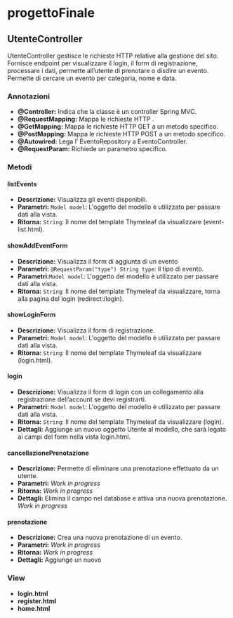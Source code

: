 # progettoFinale

## UtenteController
UtenteController gestisce le richieste HTTP relative alla gestione del sito. Fornisce endpoint per visualizzare il login, il form di registrazione, processare i dati, permette all’utente di prenotare o disdire un evento. Permette di cercare un evento per categoria, nome e data.

### Annotazioni
- **@Controller:** Indica che la classe è un controller Spring MVC.
- **@RequestMapping:** Mappa le richieste HTTP .
- **@GetMapping:** Mappa le richieste HTTP GET a un metodo specifico.
- **@PostMapping:** Mappa le richieste HTTP POST a un metodo specifico.
- **@Autowired:** Lega l’ EventoRepository a EventoController.
- **@RequestParam:** Richiede un parametro specifico.
  

### Metodi

#### listEvents
- **Descrizione:** Visualizza gli eventi disponibili.
- **Parametri:** `Model model`: L'oggetto del modello è utilizzato per passare dati alla vista.
- **Ritorna:** `String`: Il nome del template Thymeleaf da visualizzare (event-list.html).

#### showAddEventForm
- **Descrizione:** Visualizza il form di aggiunta di un evento
- **Parametri:** `@RequestParam("type") String type`: il tipo di evento.
- **Parametri:**`Model model`: L'oggetto del modello è utilizzato per passare dati alla vista.
- **Ritorna:** `String`: Il nome del template Thymeleaf da visualizzare, torna alla pagina del login (redirect:/login).

#### showLoginForm
- **Descrizione:** Visualizza il form di registrazione.
- **Parametri:** `Model model`: L'oggetto del modello è utilizzato per passare dati alla vista.
- **Ritorna:** `String`: Il nome del template Thymeleaf da visualizzare (login.html).

#### login
- **Descrizione:** Visualizza il form di login con un collegamento alla registrazione dell’account se devi registrarti.
- **Parametri:** `Model model`: L'oggetto del modello è utilizzato per passare dati alla vista.
- **Ritorna:** `String`: Il nome del template Thymeleaf da visualizzare (login).
- **Dettagli:** Aggiunge un nuovo oggetto Utente al modello, che sarà legato ai campi del form nella vista login.html.

#### cancellazionePrenotazione
- **Descrizione:** Permette di eliminare una prenotazione effettuato da un utente.
- **Parametri:** _Work in progress_
- **Ritorna:** _Work in progress_
- **Dettagli:** Elimina il campo nel database e attiva una nuova prenotazione. _Work in progress_

#### prenotazione
- **Descrizione:** Crea una nuova prenotazione di un evento.
- **Parametri:** _Work in progress_
- **Ritorna:** _Work in progress_
- **Dettagli:** Aggiunge un nuovo

### View

- **login.html**
- **register.html**
- **home.html**
